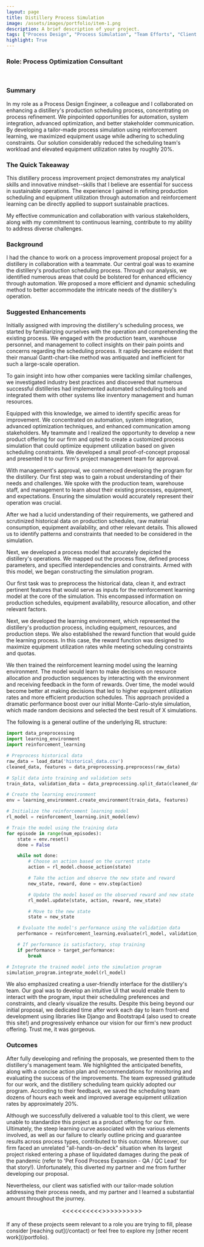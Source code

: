 ```yaml
---
layout: page
title: Distillery Process Simulation
image: /assets/images/portfolio/item-1.png
description: A brief description of your project.
tags: ["Process Design", "Process Simulation", "Team Efforts", "Client Relationships"]
highlight: True
---
```

### Role: Process Optimization Consultant

<br>

### Summary
In my role as a Process Design Engineer, a colleague and I collaborated on enhancing a distillery's production scheduling process, concentrating on process refinement. We pinpointed opportunities for automation, system integration, advanced optimization, and better stakeholder communication. By developing a tailor-made process simulation using reinforcement learning, we maximized equipment usage while adhering to scheduling constraints. Our solution considerably reduced the scheduling team's workload and elevated equipment utilization rates by roughly 20%.

### The Quick Takeaway
This distillery process improvement project demonstrates my analytical skills and innovative mindset--skills that I believe are essential for success in sustainable operations. The experience I gained in refining production scheduling and equipment utilization through automation and reinforcement learning can be directly applied to support sustainable practices.

My effective communication and collaboration with various stakeholders, along with my commitment to continuous learning, contribute to my ability to address diverse challenges.

### Background
I had the chance to work on a process improvement proposal project for a distillery in collaboration with a teammate. Our central goal was to examine the distillery's production scheduling process. Through our analysis, we identified numerous areas that could be bolstered for enhanced efficiency through automation. We proposed a more efficient and dynamic scheduling method to better accommodate the intricate needs of the distillery's operation.

### Suggested Enhancements
Initially assigned with improving the distillery's scheduling process, we started by familiarizing ourselves with the operation and comprehending the existing process. We engaged with the production team, warehouse personnel, and management to collect insights on their pain points and concerns regarding the scheduling process. It rapidly became evident that their manual Gantt-chart-like method was antiquated and inefficient for such a large-scale operation.

To gain insight into how other companies were tackling similar challenges, we investigated industry best practices and discovered that numerous successful distilleries had implemented automated scheduling tools and integrated them with other systems like inventory management and human resources.

Equipped with this knowledge, we aimed to identify specific areas for improvement. We concentrated on automation, system integration, advanced optimization techniques, and enhanced communication among stakeholders. My teammate and I realized the opportunity to develop a new product offering for our firm and opted to create a customized process simulation that could optimize equipment utilization based on given scheduling constraints. We developed a small proof-of-concept proposal and presented it to our firm's project management team for approval.

With management's approval, we commenced developing the program for the distillery. Our first step was to gain a robust understanding of their needs and challenges. We spoke with the production team, warehouse staff, and management to learn about their existing processes, equipment, and expectations. Ensuring the simulation would accurately represent their operation was crucial.

After we had a lucid understanding of their requirements, we gathered and scrutinized historical data on production schedules, raw material consumption, equipment availability, and other relevant details. This allowed us to identify patterns and constraints that needed to be considered in the simulation.

Next, we developed a process model that accurately depicted the distillery's operations. We mapped out the process flow, defined process parameters, and specified interdependencies and constraints. Armed with this model, we began constructing the simulation program.

Our first task was to preprocess the historical data, clean it, and extract pertinent features that would serve as inputs for the reinforcement learning model at the core of the simulation. This encompassed information on production schedules, equipment availability, resource allocation, and other relevant factors.

Next, we developed the learning environment, which represented the distillery's production process, including equipment, resources, and production steps. We also established the reward function that would guide the learning process. In this case, the reward function was designed to maximize equipment utilization rates while meeting scheduling constraints and quotas.

We then trained the reinforcement learning model using the learning environment. The model would learn to make decisions on resource allocation and production sequences by interacting with the environment and receiving feedback in the form of rewards. Over time, the model would become better at making decisions that led to higher equipment utilization rates and more efficient production schedules. This approach provided a dramatic performance boost over our initial Monte-Carlo-style simulation, which made random decisions and selected the best result of X simulations.

The following is a general outline of the underlying RL structure:

```python
import data_preprocessing
import learning_environment
import reinforcement_learning

# Preprocess historical data
raw_data = load_data('historical_data.csv')
cleaned_data, features = data_preprocessing.preprocess(raw_data)

# Split data into training and validation sets
train_data, validation_data = data_preprocessing.split_data(cleaned_data)

# Create the learning environment
env = learning_environment.create_environment(train_data, features)

# Initialize the reinforcement learning model
rl_model = reinforcement_learning.init_model(env)

# Train the model using the training data
for episode in range(num_episodes):
    state = env.reset()
    done = False

    while not done:
        # Choose an action based on the current state
        action = rl_model.choose_action(state)

        # Take the action and observe the new state and reward
        new_state, reward, done = env.step(action)

        # Update the model based on the observed reward and new state
        rl_model.update(state, action, reward, new_state)

        # Move to the new state
        state = new_state

    # Evaluate the model's performance using the validation data
    performance = reinforcement_learning.evaluate(rl_model, validation_data)

    # If performance is satisfactory, stop training
    if performance > target_performance:
        break

# Integrate the trained model into the simulation program
simulation_program.integrate_model(rl_model)
```

We also emphasized creating a user-friendly interface for the distillery's team. Our goal was to develop an intuitive UI that would enable them to interact with the program, input their scheduling preferences and constraints, and clearly visualize the results. Despite this being beyond our initial proposal, we dedicated time after work each day to learn front-end development using libraries like Django and Bootstrap4 (also used to create this site!) and progressively enhance our vision for our firm's new product offering. Trust me, it was gorgeous.

### Outcomes
After fully developing and refining the proposals, we presented them to the distillery's management team. We highlighted the anticipated benefits, along with a concise action plan and recommendations for monitoring and evaluating the success of the improvements. The team expressed gratitude for our work, and the distillery scheduling team quickly adopted our program. According to their feedback, we saved the scheduling team dozens of hours each week and improved average equipment utilization rates by approximately 20%.

Although we successfully delivered a valuable tool to this client, we were unable to standardize this project as a product offering for our firm. Ultimately, the steep learning curve associated with the various elements involved, as well as our failure to clearly outline pricing and guarantee results across process types, contributed to this outcome. Moreover, our firm faced an unrelated "all-hands-on-deck" situation when its largest project risked entering a phase of liquidated damages during the peak of the pandemic (refer to 'Pet Food Process Expansion - QA / QC Lead' for that story!). Unfortunately, this diverted my partner and me from further developing our proposal.

Nevertheless, our client was satisfied with our tailor-made solution addressing their process needs, and my partner and I learned a substantial amount throughout the journey.

<center><span style="font-size: 16px;"><<<<<<<<<<>>>>>>>>>></span></center>

<br>
If any of these projects seem relevant to a role you are trying to fill, please consider [reaching out](/contact) or feel free to explore my [other recent work](/portfolio).

